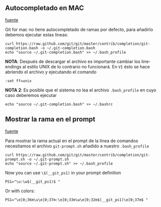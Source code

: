Autocompletado en MAC
---------------------

[fuente](http://railslove.com/blog/2011/11/25/git-autocomplete-in-bash-on-a-mac/)

Git for mac no tiene autocompletado de ramas por defecto, para añadirlo debemos ejecutar estas líneas:

    curl https://raw.github.com/git/git/master/contrib/completion/git-completion.bash -o ~/.git-completion.bash
    echo "source ~/.git-completion.bash" >> ~/.bash_profile

**NOTA**: Después de descargar el archivo es importante cambiar los line-endings al estilo UNIX de lo contrario no funcionará.
En `VI` ésto se hace abriendo el archivo y ejecutando el comando

    :set ff=unix

**NOTA 2**: Es posible que el sistema no lea el archivo `.bash_profile` en cuyo caso deberemos ejecutar

    echo "source ~/.git-completion.bash" >> ~/.bashrc

Mostrar la rama en el prompt
----------------------------

[fuente](http://code-worrier.com/blog/git-branch-in-bash-prompt/)

Para mostrar la rama actual en el prompt de la linea de comandos necesitamos el archivo `git-prompt.sh` añadido a nuestro `.bash_profile`

    curl https://raw.github.com/git/git/master/contrib/completion/git-prompt.sh -o ~/.git-prompt.sh
    echo "source ~/.git-prompt.sh" >> ~/.bash_profile

Now you can use `\$(__git_ps1)` in your prompt definition

    PS1="\u:\w$(__git_ps1)$ "

Or with colors:

    PS1="\e[0;36m\u\e[0;37m:\e[0;33m\w\e[0;32m$(__git_ps1)\e[0;37m$ "
